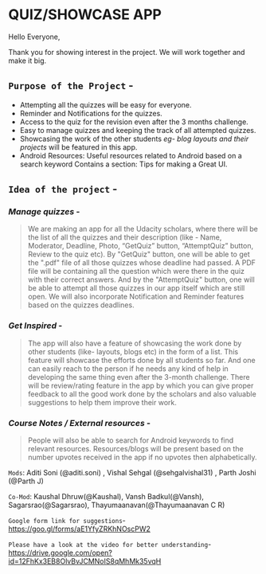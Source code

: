# QUIZ/SHOWCASE APP 

Hello Everyone,

Thank you for showing interest in the project. We will work together and make it big.

## `Purpose of the Project` -

- Attempting all the quizzes will be easy for everyone.
- Reminder and Notifications for the quizzes.
- Access to the quiz for the revision even after the 3 months challenge. 
- Easy to manage quizzes and keeping the track of all attempted quizzes.
- Showcasing the work of the other students *eg- blog layouts and their projects* will be featured in this app.
- Android Resources: Useful resources related to Android based on a search keyword
Contains a section: Tips for making a Great UI.

## `Idea of the project` -

### *Manage quizzes* -

> We are making an app for all the Udacity scholars, where there will be the list of all the quizzes and their description (like - Name, Moderator, Deadline, Photo, “GetQuiz” button, “AttemptQuiz” button, Review to the quiz etc). By "GetQuiz" button, one will be able to get the ".pdf" file of all those quizzes whose deadline had passed. A PDF file will be containing all the question which were there in the quiz with their correct answers. And by the "AttemptQuiz" button, one will be able to attempt all those quizzes in our app itself which are still open. We will also incorporate Notification and Reminder features based on the quizzes deadlines.

### *Get Inspired* -

> The app will also have a feature of showcasing the work done by other students (like- layouts, blogs etc) in the form of a list. This feature will showcase the efforts done by all students so far. And one can easily reach to the person if he needs any kind of help in developing the same thing even after the 3-month challenge. There will be review/rating feature in the app by which you can give proper feedback to all the good work done by the scholars and also valuable suggestions to help them improve their work.

### *Course Notes / External resources* -

> People will also be able to search for Android keywords to find relevant resources. Resources/blogs will be present based on the number upvotes received in the app if no upvotes then alphabetically.

`Mods`: Aditi Soni (@aditi.soni) , Vishal Sehgal (@sehgalvishal31) , Parth Joshi (@Parth J)

`Co-Mod`: Kaushal Dhruw(@Kaushal), Vansh Badkul(@Vansh), Sagarsrao(@Sagarsrao), Thayumaanavan(@Thayumaanavan C R)

`Google form link for suggestions`- https://goo.gl/forms/aE1YfyZRKhNOscPW2

`Please have a look at the video for better understanding`- https://drive.google.com/open?id=12FhKx3EB8OlvBvJCMNoIS8qMhMk35vqH
